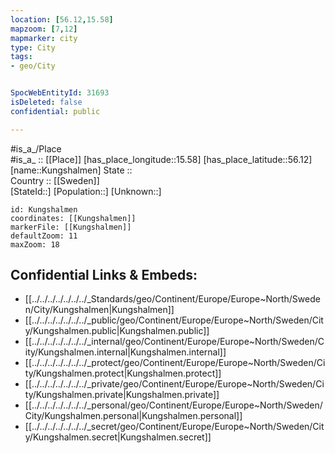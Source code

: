 ```yaml
---
location: [56.12,15.58] 
mapzoom: [7,12] 
mapmarker: city 
type: City
tags:
- geo/City


SpocWebEntityId: 31693
isDeleted: false
confidential: public

---
```

#is_a_/Place  
#is_a_ :: [[Place]] 
[has_place_longitude::15.58] 
[has_place_latitude::56.12] 
[name::Kungshalmen] 
State ::  
Country :: [[Sweden]]  
[StateId::] 
[Population::] 
[Unknown::] 


```leaflet
id: Kungshalmen
coordinates: [[Kungshalmen]] 
markerFile: [[Kungshalmen]] 
defaultZoom: 11 
maxZoom: 18
```


## Confidential Links & Embeds: 
- [[../../../../../../../_Standards/geo/Continent/Europe/Europe~North/Sweden/City/Kungshalmen|Kungshalmen]] 
- [[../../../../../../../_public/geo/Continent/Europe/Europe~North/Sweden/City/Kungshalmen.public|Kungshalmen.public]] 
- [[../../../../../../../_internal/geo/Continent/Europe/Europe~North/Sweden/City/Kungshalmen.internal|Kungshalmen.internal]] 
- [[../../../../../../../_protect/geo/Continent/Europe/Europe~North/Sweden/City/Kungshalmen.protect|Kungshalmen.protect]] 
- [[../../../../../../../_private/geo/Continent/Europe/Europe~North/Sweden/City/Kungshalmen.private|Kungshalmen.private]] 
- [[../../../../../../../_personal/geo/Continent/Europe/Europe~North/Sweden/City/Kungshalmen.personal|Kungshalmen.personal]] 
- [[../../../../../../../_secret/geo/Continent/Europe/Europe~North/Sweden/City/Kungshalmen.secret|Kungshalmen.secret]] 
